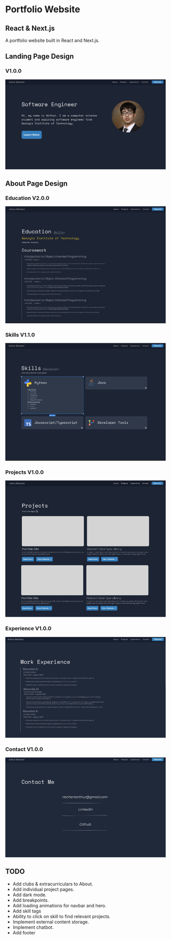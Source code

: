 # Portfolio Website
## React & Next.js
A portfolio website built in React and Next.js.

## Landing Page Design
### V1.0.0
![Landing Design Screenshot](/readme-assets/landing_figma_design_100.png)

## About Page Design
### Education V2.0.0
![About Design Screenshot](/readme-assets/about_figma_design_200.png)
### Skills V1.1.0
![Skills Design Screenshot](/readme-assets/skills_figma_design_200.png)
### Projects V1.0.0
![Projects Design Screenshot](/readme-assets/projects_figma_design_100.png)
### Experience V1.0.0
![Experience Design Screenshot](/readme-assets/experience_figma_design_100.png)
### Contact V1.0.0
![Contact Design Screenshot](/readme-assets/contact_figma_design_100.png)

## TODO
- Add clubs & extracurriculars to About.
- Add individual project pages.
- Add dark mode.
- Add breakpoints.
- Add loading animations for navbar and hero.
- Add skill tags
- Ability to click on skill to find relevant projects.
- Implement external content storage.
- Implement chatbot.
- Add footer
